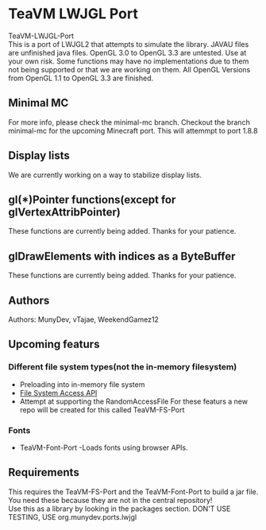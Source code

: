 # TeaVM LWJGL Port
TeaVM-LWJGL-Port<br />
This is a port of LWJGL2 that attempts to simulate the library.
JAVAU files are unfinished java files.
OpenGL 3.0 to OpenGL 3.3 are untested. Use at your own risk.
Some functions may have no implementations due to them not being supported or that we are working on them.
All OpenGL Versions from OpenGL 1.1 to OpenGL 3.3 are finished.  
## Minimal MC
For more info, please check the minimal-mc branch.
Checkout the branch minimal-mc for the upcoming Minecraft port.
This will attemmpt to port 1.8.8


## Display lists
We are currently working on a way to stabilize display lists.

## gl(\*)Pointer functions(except for glVertexAttribPointer)
These functions are currently being added. Thanks for your patience.
## glDrawElements with indices as a ByteBuffer
These functions are currently being added. Thanks for your patience.

## Authors
Authors: MunyDev, vTajae, WeekendGamez12

## Upcoming featurs
### Different file system types(not the in-memory filesystem)
 - Preloading into in-memory file system
 -  <a href="https://developer.mozilla.org/en-US/docs/Web/API/File_System_Access_API" target="_blank"> File System Access API </a>
 - Attempt at supporting the RandomAccessFile
For these featurs a new repo will be created for this called TeaVM-FS-Port
### Fonts
 - TeaVM-Font-Port
 -Loads fonts using browser APIs.
 ## Requirements
 This requires the TeaVM-FS-Port and the TeaVM-Font-Port to build a jar file. You need these because they are not in the central repository!  
 Use this as a library by looking in the packages section.
 DON'T USE TESTING, USE org.munydev.ports.lwjgl
